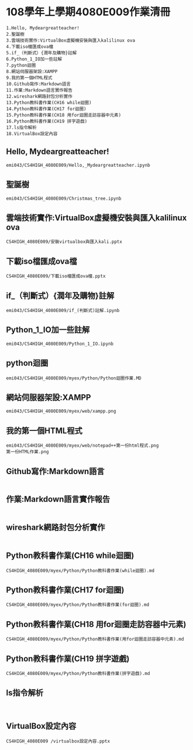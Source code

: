 # 108學年上學期4080E009作業清冊

```
1.Hello, Mydeargreatteacher!
2.聖誕樹
3.雲端技術實作:VirtualBox虛擬機安裝與匯入kalilinux ova
4.下載iso檔匯成ova檔
5.if_（判斷式）{潤年及購物}註解
6.Python_1_IO加一些註解
7.python迴圈
8.網站伺服器架設:XAMPP
9.我的第一個HTML程式
10.Github寫作:Markdown語言
11.作業:Markdown語言實作報告
12.wireshark網路封包分析實作
13.Python教科書作業(CH16 while迴圈)
14.Python教科書作業(CH17 for迴圈)
15.Python教科書作業(CH18 用for迴圈走訪容器中元素)
16.Python教科書作業(CH19 拼字遊戲)
17.ls指令解析
18.VirtualBox設定內容
```
## Hello, Mydeargreatteacher!
```
emi043/CS4HIGH_4080E009/Hello,_Mydeargreatteacher.ipynb
```
## 聖誕樹
```
emi043/CS4HIGH_4080E009/Christmas_tree.ipynb
```
## 雲端技術實作:VirtualBox虛擬機安裝與匯入kalilinux ova
```
CS4HIGH_4080E009/安裝virtualbox與匯入kali.pptx
```
## 下載iso檔匯成ova檔
```
CS4HIGH_4080E009/下載iso檔匯成ova檔.pptx
```
## if_（判斷式）{潤年及購物}註解
```
emi043/CS4HIGH_4080E009/if_(判斷式)註解.ipynb
```
## Python_1_IO加一些註解
```
emi043/CS4HIGH_4080E009/Python_1_IO.ipynb
```
## python迴圈
```
emi043/CS4HIGH_4080E009/myex/Python/Python迴圈作業.MD
```
## 網站伺服器架設:XAMPP
```
emi043/CS4HIGH_4080E009/myex/web/xampp.png
```
## 我的第一個HTML程式
```
emi043/CS4HIGH_4080E009/myex/web/notepad++第一份html程式.png  
第一份HTML作業.png
```
## Github寫作:Markdown語言
```

```
## 作業:Markdown語言實作報告
```

```
## wireshark網路封包分析實作
```

```
## Python教科書作業(CH16 while迴圈)
```
CS4HIGH_4080E009/myex/Python/Python教科書作業(while迴圈).md
```
## Python教科書作業(CH17 for迴圈)
```
CS4HIGH_4080E009/myex/Python/Python教科書作業(for迴圈).md
```
## Python教科書作業(CH18 用for迴圈走訪容器中元素)
```
CS4HIGH_4080E009/myex/Python/Python教科書作業(用for迴圈走訪容器中元素).md
```
## Python教科書作業(CH19 拼字遊戲)
```
CS4HIGH_4080E009/myex/Python/Python教科書作業(拼字遊戲).md
```
## ls指令解析
```


```
## VirtualBox設定內容
```
CS4HIGH_4080E009 /virtualbox設定內容.pptx
```
